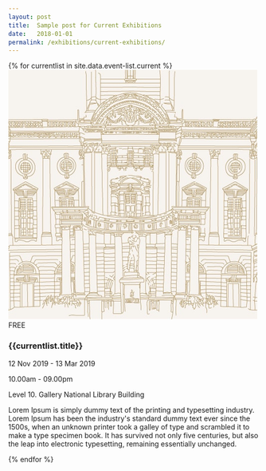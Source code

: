 ```yaml
---
layout: post
title:  Sample post for Current Exhibitions
date:   2018-01-01
permalink: /exhibitions/current-exhibitions/
---
```

<div class="event-area">
  {% for currentlist in site.data.event-list.current %}
  <div class="event-list-wrap">
    <div class="event-image-wrap">
      <img class="event-poster" src="/images/event-images/SG-centenary-thumbnail.jpg">
      <div class="event-price">FREE</div>
    </div>
    <h3>{{currentlist.title}}</h3>
    <div class="time-and-place-info-wrap">
      <p class="date-info">12 Nov 2019 - 13 Mar 2019</p>
      <p class="time-info">10.00am - 09.00pm</p>
      <p class="place-info">Level 10. Gallery National Library Building</p>
    </div>
    <div class="event-list-partition"></div>
    <p>Lorem Ipsum is simply dummy text of the printing and typesetting industry. Lorem Ipsum has been the industry's standard dummy text ever since the 1500s, when an unknown printer took a galley of type and scrambled it to make a type specimen book. It has survived not only five centuries, but also the leap into electronic typesetting, remaining essentially unchanged.</p>
  </div>
  {% endfor %}
</div>
